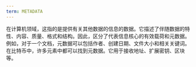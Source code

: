 ```yaml
---
term: METADATA
---
```


在计算机领域，这指的是提供有关其他数据的信息的数据。它描述了伴随数据的特性、内容、质量、格式和结构。因此，区分了代表信息核心的有效载荷和元数据。例如，对于一个文档，元数据可以包括作者、创建日期、文件大小和相关关键词。在比特币中，许多元素中都可以找到元数据。它用于接收地址、扩展密钥、区块等。